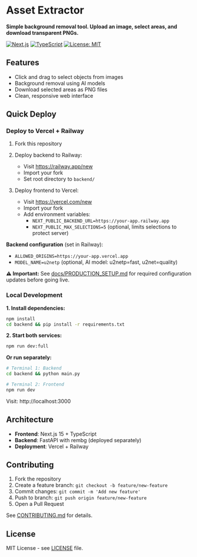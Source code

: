 # Asset Extractor

**Simple background removal tool. Upload an image, select areas, and download transparent PNGs.**

[![Next.js](https://img.shields.io/badge/Next.js-15.5.2-black)](https://nextjs.org/)
[![TypeScript](https://img.shields.io/badge/TypeScript-5.0-blue)](https://typescriptlang.org/)
[![License: MIT](https://img.shields.io/badge/License-MIT-yellow.svg)](./LICENSE)

## Features

- Click and drag to select objects from images
- Background removal using AI models
- Download selected areas as PNG files
- Clean, responsive web interface

## Quick Deploy

### Deploy to Vercel + Railway

1. Fork this repository

2. Deploy backend to Railway:
   - Visit https://railway.app/new
   - Import your fork
   - Set root directory to `backend/`

3. Deploy frontend to Vercel:
   - Visit https://vercel.com/new  
   - Import your fork
   - Add environment variables:
     - `NEXT_PUBLIC_BACKEND_URL=https://your-app.railway.app`
     - `NEXT_PUBLIC_MAX_SELECTIONS=5` (optional, limits selections to protect server)

**Backend configuration** (set in Railway):
   - `ALLOWED_ORIGINS=https://your-app.vercel.app`
   - `MODEL_NAME=u2netp` (optional, AI model: u2netp=fast, u2net=quality)

**⚠️ Important:** See [docs/PRODUCTION_SETUP.md](./docs/PRODUCTION_SETUP.md) for required configuration updates before going live.

### Local Development

**1. Install dependencies:**
```bash
npm install
cd backend && pip install -r requirements.txt
```

**2. Start both services:**
```bash
npm run dev:full
```

**Or run separately:**
```bash
# Terminal 1: Backend
cd backend && python main.py

# Terminal 2: Frontend  
npm run dev
```

Visit: http://localhost:3000

## Architecture

- **Frontend**: Next.js 15 + TypeScript
- **Backend**: FastAPI with rembg (deployed separately)
- **Deployment**: Vercel + Railway

## Contributing

1. Fork the repository
2. Create a feature branch: `git checkout -b feature/new-feature`
3. Commit changes: `git commit -m 'Add new feature'`
4. Push to branch: `git push origin feature/new-feature`
5. Open a Pull Request

See [CONTRIBUTING.md](./CONTRIBUTING.md) for details.

## License

MIT License - see [LICENSE](./LICENSE) file.